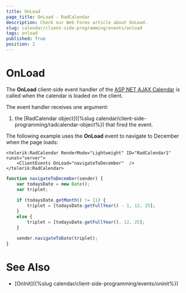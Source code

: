 ```yaml
---
title: OnLoad
page_title: OnLoad - RadCalendar
description: Check our Web Forms article about OnLoad.
slug: calendar/client-side-programming/events/onload
tags: onload
published: True
position: 2
---
```


# OnLoad




The **OnLoad** client-side event handler of the [ASP NET AJAX Calendar](https://www.telerik.com/products/aspnet-ajax/calendar.aspx) is called when the calendar is loaded on the client.

The event handler receives one argument:

1. the [RadCalendar object]({%slug calendar/client-side-programming/radcalendar-object%}) that fired the event.



The following example uses the **OnLoad** event to navigate to December when the page loads:

````ASPNET
<telerik:RadCalendar RenderMode="Lightweight" ID="RadCalendar1" runat="server">
    <ClientEvents OnLoad="navigateToDecember"  />
</telerik:RadCalendar>			
````
````JavaScript
function navigateToDecember(sender) {
	var todaysDate = new Date();
	var triplet;
	
	if (todaysDate.getMonth() != 11) {
		triplet = [todaysDate.getFullYear() - 1, 12, 25];
	}
	else {
		triplet = [todaysDate.getFullYear(), 12, 25];
	}
		
	sender.navigateToDate(triplet);
}
````




# See Also

 * [OnInit]({%slug calendar/client-side-programming/events/oninit%})
